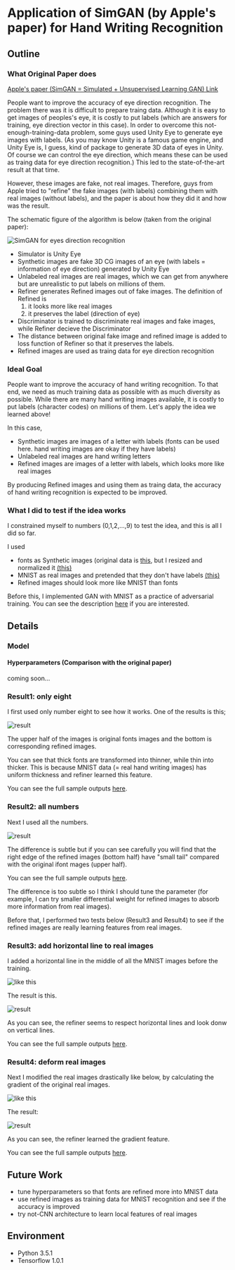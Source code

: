 # Application of SimGAN (by Apple's paper) for Hand Writing Recognition

## Outline
### What Original Paper does

[Apple's paper (SimGAN = Simulated + Unsupervised Learning GAN) Link](https://arxiv.org/abs/1612.07828)

People want to improve the accuracy of eye direction recognition.
The problem there was it is difficult to prepare traing data.
Although it is easy to get images of peoples's eye, it is costly to put labels (which are answers for training, eye direction vector in this case).
In order to overcome this not-enough-training-data problem, some guys used Unity Eye to generate eye images with labels.
(As you may know Unity is a famous game engine, and Unity Eye is, I guess, kind of package to generate 3D data of eyes in Unity.
Of course we can control the eye direction, which means these can be used as traing data for eye direction recognition.)
This led to the state-of-the-art result at that time.

However, these images are fake, not real images.
Therefore, guys from Apple tried to "refine" the fake images (with labels) combining them with real images (without labels),
and the paper is about how they did it and how was the result.

The schematic figure of the algorithm is below (taken from the original paper):

![SimGAN for eyes direction recognition](/images/images_for_README/simgan.png)

* Simulator is Unity Eye
* Synthetic images are fake 3D CG images of an eye (with labels = information of eye direction) generated by Unity Eye
* Unlabeled real images are real images, which we can get from anywhere but are unrealistic to put labels on millions of them.
* Refiner generates Refined images out of fake images. The definition of Refined is
  1. it looks more like real images
  2. it preserves the label (direction of eye)
* Discriminator is trained to discriminate real images and fake images, while Refiner decieve the Discriminator
* The distance between original fake image and refined image is added to loss function of Refiner so that it preserves the labels.
* Refined images are used as traing data for eye direction recognition


### Ideal Goal

People want to improve the accuracy of hand writing recognition.
To that end, we need as much training data as possible with as much diversity as possible.
While there are many hand writing images available, it is costly to put labels (character codes) on millions of them.
Let's apply the idea we learned above!

In this case,
* Synthetic images are images of a letter with labels (fonts can be used here. hand writing images are okay if they have labels)
* Unlabeled real images are hand writing letters
* Refined images are images of a letter with labels, which looks more like real images

By producing Refined images and using them as traing data, the accuracy of hand writing recognition is expected to be improved.


### What I did to test if the idea works

I constrained myself to numbers (0,1,2,...,9) to test the idea, and this is all I did so far.

I used
* fonts as Synthetic images (original data is [this](/data/font_images), but I resized and normalized it [(this)](/data/processed_fonts)
* MNIST as real images and pretended that they don't have labels [(this)](/data/MNIST_data)
* Refined images should look more like MNIST than fonts

Before this, I implemented GAN with MNIST as a practice of adversarial training.
You can see the description [here](/GAN_Practice.md) if you are interested.

## Details

### Model
#### Hyperparameters (Comparison with the original paper)

coming soon...

### Result1: only eight

I first used only number eight to see how it works.
One of the results is this;

![result](/sample_output/SimGAN/eight_only_best/104.png)

The upper half of the images is original fonts images and the bottom is corresponding refined images.

You can see that thick fonts are transformed into thinner, while thin into thicker.
This is because MNIST data (= real hand writing images) has uniform thickness and refiner learned this feature.

You can see the full sample outputs [here](/sample_output/SimGAN/eight_only_best).

### Result2: all numbers

Next I used all the numbers.

![result](/sample_output/SimGAN/all_numbers/082.png)

The difference is subtle but if you can see carefully you will find that the right edge of the refined images (bottom half) have "small tail" compared with the original ifont mages (upper half).

You can see the full sample outputs [here](/sample_output/SimGAN/all_numbers).

The difference is too subtle so I think I should tune the parameter (for example, I can try smaller differential weight for refined images to absorb more information from real images).

Before that, I performed two tests below (Result3 and Result4) to see if the refined images are really learning features from real images.

### Result3: add horizontal line to real images

I added a horizontal line in the middle of all the MNIST images before the training.

![like this](/images/images_for_README/horizontal_line_example.png)

The result is this.

![result](/sample_output/SimGAN/horizontal/038.png)

As you can see, the refiner seems to respect horizontal lines and look donw on vertical lines.

You can see the full sample outputs [here](/sample_output/SimGAN/horizontal).

### Result4: deform real images

Next I modified the real images drastically like below, by calculating the gradient of the original real images.

![like this](/images/images_for_README/gradient_example.png)

The result:

![result](/sample_output/SimGAN/gradient/132.png)

As you can see, the refiner learned the gradient feature.

You can see the full sample outputs [here](/sample_output/SimGAN/gradient).


## Future Work

* tune hyperparameters so that fonts are refined more into MNIST data
* use refined images as training data for MNIST recognition and see if the accuracy is improved
* try not-CNN architecture to learn local features of real images


## Environment

* Python 3.5.1
* Tensorflow 1.0.1
